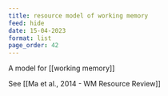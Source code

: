 ```yaml
---
title: resource model of working memory
feed: hide
date: 15-04-2023
format: list
page_order: 42
---
```



A model for [[working memory]]

See [[Ma et al., 2014 - WM Resource Review]]